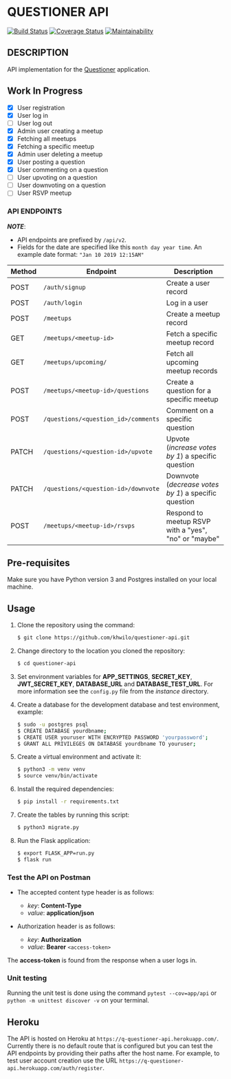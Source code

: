 # QUESTIONER API

[![Build Status](https://travis-ci.org/khwilo/questioner-api.svg?branch=develop)](https://travis-ci.org/khwilo/questioner-api) [![Coverage Status](https://coveralls.io/repos/github/khwilo/questioner-api/badge.svg?branch=develop)](https://coveralls.io/github/khwilo/questioner-api?branch=develop) [![Maintainability](https://api.codeclimate.com/v1/badges/83bc5cc4ff739b5841c1/maintainability)](https://codeclimate.com/github/khwilo/questioner-api/maintainability)

## DESCRIPTION

API implementation for the [Questioner](https://khwilo.github.io/questioner/) application.

## Work In Progress

- [x] User registration
- [x] User log in
- [ ] User log out
- [x] Admin user creating a meetup
- [x] Fetching all meetups
- [x] Fetching a specific meetup
- [x] Admin user deleting a meetup
- [x] User posting a question
- [x] User commenting on a question
- [ ] User upvoting on a question
- [ ] User downvoting on a question
- [ ] User RSVP meetup

### API ENDPOINTS

**_NOTE_**:

- API endpoints are prefixed by `/api/v2`.
- Fields for the date are specified like this `month day year time`. An example date format: `"Jan 10 2019 12:15AM"`

| Method        | Endpoint                                                       | Description              |
| ------------- | -------------------------------------------------------------- | ------------------------ |
| POST          | `/auth/signup`                                                 | Create a user record     |
| POST          | `/auth/login`                                                  | Log in a user            |
| POST          | `/meetups`                                                     | Create a meetup record   |
| GET           | `/meetups/<meetup-id>`                                         | Fetch a specific meetup record |
| GET           | `/meetups/upcoming/`                                           | Fetch all upcoming meetup records |
| POST          | `/meetups/<meetup-id>/questions`                               | Create a question for a specific meetup |
| POST          | `/questions/<question_id>/comments`                            | Comment on a specific question |
| PATCH         | `/questions/<question-id>/upvote`                              | Upvote (_increase votes by 1_) a specific question |
| PATCH         | `/questions/<question-id>/downvote`                            | Downvote (_decrease votes by 1_) a specific question |
| POST          | `/meetups/<meetup-id>/rsvps`                                   | Respond to meetup RSVP with a "yes", "no" or "maybe" |

## Pre-requisites

Make sure you have Python version 3 and Postgres installed on your local machine.

## Usage

1. Clone the repository using the command:

    ```bash
    $ git clone https://github.com/khwilo/questioner-api.git
    ``` 

2. Change directory to the location you cloned the repository:

    ```bash
    $ cd questioner-api
    ``` 

3. Set environment variables for **APP_SETTINGS**, **SECRET_KEY**, **JWT_SECRET_KEY**, **DATABASE_URL** and **DATABASE_TEST_URL**. For more information see the `config.py` file from the _instance_ directory.

4. Create a database for the development database and test environment, example:

    ```bash
    $ sudo -u postgres psql
    $ CREATE DATABASE yourdbname;
    $ CREATE USER youruser WITH ENCRYPTED PASSWORD 'yourpassword';
    $ GRANT ALL PRIVILEGES ON DATABASE yourdbname TO youruser;
    ``` 

4. Create a virtual environment and activate it:

    ```bash
    $ python3 -m venv venv
    $ source venv/bin/activate
    ``` 

5. Install the required dependencies:

    ```bash
    $ pip install -r requirements.txt
    ``` 

6. Create the tables by running this script:

    ```bash
    $ python3 migrate.py
    ```

7. Run the Flask application:

    ```bash
    $ export FLASK_APP=run.py
    $ flask run
    ``` 

### Test the API on Postman

- The accepted content type header is as follows:

  - *key*: **Content-Type** 
  - *value*: **application/json**

- Authorization header is as follows:

  - *key*: **Authorization** 
  - *value*: **Bearer** `<access-token>`

The **access-token** is found from the response when a user logs in.

### Unit testing

Running the unit test is done using the command `pytest --cov=app/api` or `python -m unittest discover -v` on your terminal.

## Heroku

The API is hosted on Heroku at `https://q-questioner-api.herokuapp.com/`. Currently there is no default route that is configured but you can test the API endpoints by providing their paths after the host name. For example, to test user account creation use the URL `https://q-questioner-api.herokuapp.com/auth/register`.

